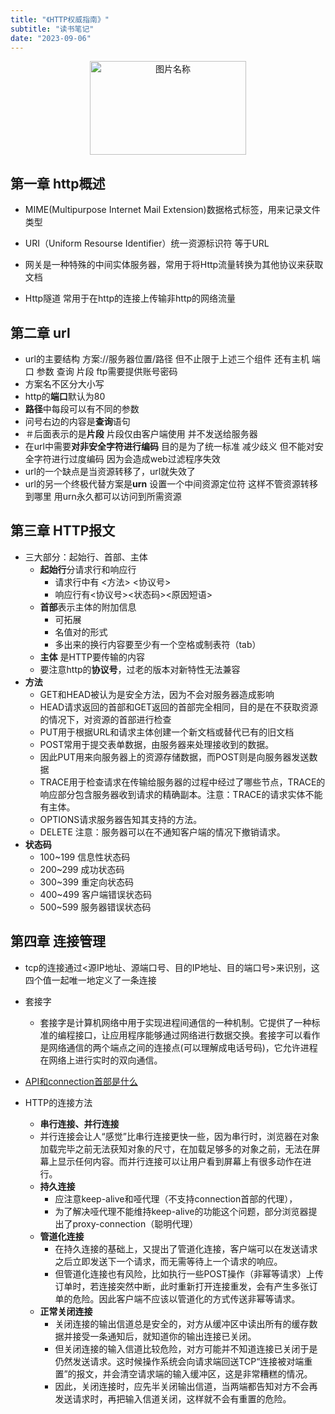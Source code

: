 ```yaml
---
title: "《HTTP权威指南》"
subtitle: "读书笔记"
date: "2023-09-06"
---
```


<div  align="center">    
<img src="/images/http.jpg" width = "250" height = "150" alt="图片名称" align=center />
</div>

## 第一章 http概述

- MIME(Multipurpose Internet Mail Extension)数据格式标签，用来记录文件类型

- URI（Uniform Resourse Identifier）统一资源标识符 等于URL

- 网关是一种特殊的中间实体服务器，常用于将Http流量转换为其他协议来获取文档

- Http隧道 常用于在http的连接上传输非http的网络流量

## 第二章 url

- url的主要结构 方案://服务器位置/路径 但不止限于上述三个组件 还有主机 端口 参数 查询 片段 ftp需要提供账号密码
- 方案名不区分大小写
- http的**端口**默认为80
- **路径**中每段可以有不同的参数
- 问号右边的内容是**查询**语句
- ＃后面表示的是**片段** 片段仅由客户端使用 并不发送给服务器
- 在url中需要**对非安全字符进行编码** 目的是为了统一标准 减少歧义 但不能对安全字符进行过度编码 因为会造成web过滤程序失效
- url的一个缺点是当资源转移了，url就失效了
- url的另一个终极代替方案是**urn** 设置一个中间资源定位符 这样不管资源转移到哪里 用urn永久都可以访问到所需资源

## 第三章 HTTP报文

- 三大部分：起始行、首部、主体
    - **起始行**分请求行和响应行
        - 请求行中有 <方法> <url> <协议号>
        - 响应行有<协议号><状态码><原因短语>
    - **首部**表示主体的附加信息
        - 可拓展
        - 名值对的形式
        - 多出来的换行内容要至少有一个空格或制表符（tab）
    - **主体** 是HTTP要传输的内容
    - 要注意http的**协议号**，过老的版本对新特性无法兼容
- **方法**
	- GET和HEAD被认为是安全方法，因为不会对服务器造成影响
	- HEAD请求返回的首部和GET返回的首部完全相同，目的是在不获取资源的情况下，对资源的首部进行检查
	- PUT用于根据URL和请求主体创建一个新文档或替代已有的旧文档
	- POST常用于提交表单数据，由服务器来处理接收到的数据。
	- 因此PUT用来向服务器上的资源存储数据，而POST则是向服务器发送数据
	- TRACE用于检查请求在传输给服务器的过程中经过了哪些节点，TRACE的响应部分包含服务器收到请求的精确副本。注意：TRACE的请求实体不能有主体。
	- OPTIONS请求服务器告知其支持的方法。
	- DELETE 注意：服务器可以在不通知客户端的情况下撤销请求。
- **状态码**
    - 100~199 信息性状态码
    - 200~299 成功状态码
    - 300~399 重定向状态码
    - 400~499 客户端错误状态码
    - 500~599 服务器错误状态码

## 第四章 连接管理
- tcp的连接通过<源IP地址、源端口号、目的IP地址、目的端口号>来识别，这四个值一起唯一地定义了一条连接
- 套接字
    - 套接字是计算机网络中用于实现进程间通信的一种机制。它提供了一种标准的编程接口，让应用程序能够通过网络进行数据交换。套接字可以看作是网络通信的两个端点之间的连接点(可以理解成电话号码)，它允许进程在网络上进行实时的双向通信。


-  [API和connection首部是什么](./2023-09-20)
    

- HTTP的连接方法
    - **串行连接、并行连接**
    - 并行连接会让人“感觉”比串行连接更快一些，因为串行时，浏览器在对象加载完毕之前无法获知对象的尺寸，在加载足够多的对象之前，无法在屏幕上显示任何内容。而并行连接可以让用户看到屏幕上有很多动作在进行。
    - **持久连接**
        - 应注意keep-alive和哑代理（不支持connection首部的代理），
        - 为了解决哑代理不能维持keep-alive的功能这个问题，部分浏览器提出了proxy-connection（聪明代理）
    - **管道化连接**
        - 在持久连接的基础上，又提出了管道化连接，客户端可以在发送请求之后立即发送下一个请求，而无需等待上一个请求的响应。
        - 但管道化连接也有风险，比如执行一些POST操作（非幂等请求）上传订单时，若连接突然中断，此时重新打开连接重发，会有产生多张订单的危险。因此客户端不应该以管道化的方式传送非幂等请求。
    - **正常关闭连接**
        - 关闭连接的输出信道总是安全的，对方从缓冲区中读出所有的缓存数据并接受一条通知后，就知道你的输出连接已关闭。
        - 但关闭连接的输入信道比较危险，对方可能并不知道连接已关闭于是仍然发送请求。这时候操作系统会向请求端回送TCP“连接被对端重置”的报文，并会清空请求端的输入缓冲区，这是非常糟糕的情况。
        - 因此，关闭连接时，应先半关闭输出信道，当两端都告知对方不会再发送请求时，再把输入信道关闭，这样就不会有重置的危险。

